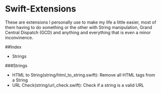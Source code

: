 # Swift-Extensions

These are extensions I personally use to make my life a little easier, most of them having to do something or the other with String manipulation, Grand Central Dispatch (GCD) and anything and everything that is even a minor inconvinence.

##Index

- Strings

###Strings
- HTML to String(string/html_to_string.swift): Remove all HTML tags from a String
- URL Check(string/url_check.swift): Check if a string is a valid URL
